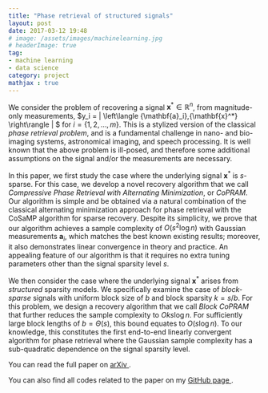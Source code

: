 ```yaml
---
title: "Phase retrieval of structured signals"
layout: post
date: 2017-03-12 19:48
# image: /assets/images/machinelearning.jpg
# headerImage: true
tag:
- machine learning
- data science
category: project
mathjax : true
---
```


We consider the problem of recovering a signal $\mathbf{x}^* \in \mathbb{R}^n$, from magnitude-only measurements, $y_i = \| \left\langle {\mathbf{a}_i},{\mathbf{x}^*} \right\rangle \| $ for $i=\{1,2,\ldots,m\}$. This is a stylized version of the classical _phase retrieval problem_, and is a fundamental challenge in nano- and bio-imaging systems, astronomical imaging, and speech processing. It is well known that the above problem is ill-posed, and therefore some additional assumptions on the signal and/or the measurements are necessary.

In this paper, we first study the case where the underlying signal $\mathbf{x}^*$ is $s$-sparse. For this case, we develop a novel recovery algorithm that we call _Compressive Phase Retrieval with Alternating Minimization_, or _CoPRAM_. Our algorithm is simple and be obtained via a natural combination of the classical alternating minimization approach for phase retrieval with the CoSaMP algorithm for sparse recovery. Despite its simplicity, we prove that our algorithm achieves a sample complexity of $O(s^2 \log n)$ with Gaussian measurements $\mathbf{a}_i$, which matches the best known existing results; moreover, it also demonstrates linear convergence in theory and practice. An appealing feature of our algorithm is that it requires no extra tuning parameters other than the signal sparsity level $s$.

We then consider the case where the underlying signal $\mathbf{x}^*$ arises from _structured_ sparsity models. We specifically examine the case of _block-sparse_ signals with uniform block size of $b$ and block sparsity $k=s/b$. For this problem, we design a recovery algorithm that we call _Block CoPRAM_ that further reduces the sample complexity to $O{ks \log n}$. For sufficiently large block lengths of $b=\Theta(s)$, this bound equates to $O(s \log n)$. To our knowledge, this constitutes the first end-to-end linearly convergent algorithm for phase retrieval where the Gaussian sample complexity has a sub-quadratic dependence on the signal sparsity level.

You can read the full paper on <a target="_blank" href='https://arxiv.org/abs/1705.06412'> arXiv </a>.

You can also find all codes related to the paper on my <a target="_blank" href='https://github.com/GauriJagatap/model-copram'> GitHub page </a>.